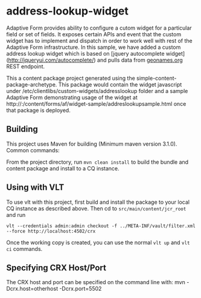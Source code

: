 address-lookup-widget
======

Adaptive Form provides ability to configure a cutom widget for a particular field or set of fields. It exposes certain APIs and event that the custom widget has to implement and dispatch in order to work well with rest of the Adaptive Form infrastructure. In this sample, we have added a custom address lookup widget which is based on [jquery autocomplete widget] (http://jqueryui.com/autocomplete/) and pulls data from [geonames.org](http://www.geonames.org/) REST endpoint.

This a content package project generated using the simple-content-package-archetype. This package would contain the widget javascript under /etc/clientlibs/custom-widgets/addresslookup folder and a sample Adaptive Form demonstrating usage of the widget at http://<host>:<port>/content/forms/af/widget-sample/addreslookupsample.html once that package is deployed.

Building
--------

This project uses Maven for building (Minimum maven version 3.1.0). Common commands:

From the project directory, run ``mvn clean install`` to build the bundle and content package and install to a CQ instance.

Using with VLT
--------------

To use vlt with this project, first build and install the package to your local CQ instance as described above. Then cd to `src/main/content/jcr_root` and run

    vlt --credentials admin:admin checkout -f ../META-INF/vault/filter.xml --force http://localhost:4502/crx

Once the working copy is created, you can use the normal ``vlt up`` and ``vlt ci`` commands.

Specifying CRX Host/Port
------------------------

The CRX host and port can be specified on the command line with:
mvn -Dcrx.host=otherhost -Dcrx.port=5502 <goals>

